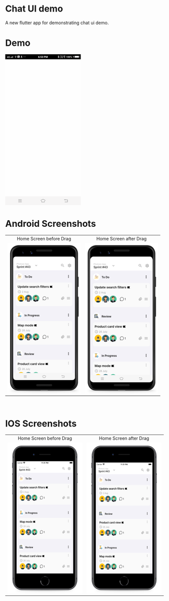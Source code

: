 # Chat UI demo
A new flutter app for demonstrating chat ui demo.

# Demo
<img src="https://github.com/MarvelApps-Flutter/drag_drop_demo/blob/master/screenshots/gif/demo.gif" height="480px"></td>

# Android Screenshots

<table>
  <tr>
    <td align="center" valign="center">Home Screen before Drag</td>
     <td align="center" valign="center">Home Screen after Drag</td>
  </tr>
  <tr>
    <td><img src="https://github.com/MarvelApps-Flutter/drag_drop_demo/blob/master/screenshots/android/android1.png" height="480px"></td>
    <td><img src="https://github.com/MarvelApps-Flutter/drag_drop_demo/blob/master/screenshots/android/android2.png" height="480px"></td>
  </tr>
 </table>
</br>

# IOS Screenshots

<table>
  <tr>
     <td align="center" valign="center">Home Screen before Drag</td>
     <td align="center" valign="center">Home Screen after Drag</td>
  </tr>
  <tr>
    <td><img src="https://github.com/MarvelApps-Flutter/drag_drop_demo/blob/master/screenshots/ios/ios1.png" height="480px"></td>
    <td><img src="https://github.com/MarvelApps-Flutter/drag_drop_demo/blob/master/screenshots/ios/ios2.png" height="480px"></td>
  </tr>
 </table>
